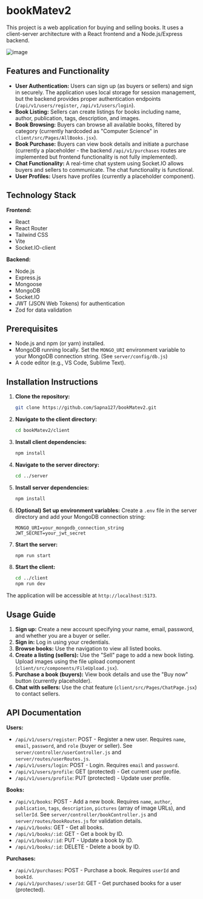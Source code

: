 # bookMatev2

This project is a web application for buying and selling books.  It uses a client-server architecture with a React frontend and a Node.js/Express backend.

![image](https://github.com/user-attachments/assets/cfa76152-f0d8-4961-a311-a1a9c456dba8)


## Features and Functionality

* **User Authentication:** Users can sign up (as buyers or sellers) and sign in securely.  The application uses local storage for session management, but the backend provides proper authentication endpoints (`/api/v1/users/register`, `/api/v1/users/login`).
* **Book Listing:** Sellers can create listings for books including name, author, publication, tags, description, and images.
* **Book Browsing:** Buyers can browse all available books, filtered by category (currently hardcoded as "Computer Science" in `client/src/Pages/AllBooks.jsx`).
* **Book Purchase:**  Buyers can view book details and initiate a purchase (currently a placeholder - the backend `/api/v1/purchases` routes are implemented but frontend functionality is not fully implemented).
* **Chat Functionality:** A real-time chat system using Socket.IO allows buyers and sellers to communicate.  The chat functionality is functional.
* **User Profiles:**  Users have profiles (currently a placeholder component).


## Technology Stack

**Frontend:**

* React
* React Router
* Tailwind CSS
* Vite
* Socket.IO-client


**Backend:**

* Node.js
* Express.js
* Mongoose
* MongoDB
* Socket.IO
* JWT (JSON Web Tokens) for authentication
* Zod for data validation


## Prerequisites

* Node.js and npm (or yarn) installed.
* MongoDB running locally.  Set the `MONGO_URI` environment variable to your MongoDB connection string.  (See `server/config/db.js`)
* A code editor (e.g., VS Code, Sublime Text).


## Installation Instructions

1. **Clone the repository:**
   ```bash
   git clone https://github.com/Sapna127/bookMatev2.git
   ```

2. **Navigate to the client directory:**
   ```bash
   cd bookMatev2/client
   ```

3. **Install client dependencies:**
   ```bash
   npm install
   ```

4. **Navigate to the server directory:**
   ```bash
   cd ../server
   ```

5. **Install server dependencies:**
   ```bash
   npm install
   ```

6. **(Optional) Set up environment variables:** Create a `.env` file in the server directory and add your MongoDB connection string:
   ```
   MONGO_URI=your_mongodb_connection_string
   JWT_SECRET=your_jwt_secret
   ```

7. **Start the server:**
   ```bash
   npm run start
   ```

8. **Start the client:**
   ```bash
   cd ../client
   npm run dev
   ```

The application will be accessible at `http://localhost:5173`.


## Usage Guide

1. **Sign up:** Create a new account specifying your name, email, password, and whether you are a buyer or seller.
2. **Sign in:** Log in using your credentials.
3. **Browse books:** Use the navigation to view all listed books.
4. **Create a listing (sellers):**  Use the "Sell" page to add a new book listing.  Upload images using the file upload component (`client/src/components/FileUpload.jsx`).
5. **Purchase a book (buyers):** View book details and use the "Buy now" button (currently placeholder).
6. **Chat with sellers:** Use the chat feature (`client/src/Pages/ChatPage.jsx`) to contact sellers.


## API Documentation

**Users:**

* `/api/v1/users/register`: POST - Register a new user.  Requires `name`, `email`, `password`, and `role` (buyer or seller).  See `server/controller/userController.js` and `server/routes/userRoutes.js`.
* `/api/v1/users/login`: POST - Login.  Requires `email` and `password`.
* `/api/v1/users/profile`: GET (protected) - Get current user profile.
* `/api/v1/users/profile`: PUT (protected) - Update user profile.


**Books:**

* `/api/v1/books`: POST - Add a new book. Requires `name`, `author`, `publication`, `tags`, `description`, `pictures` (array of image URLs), and `sellerId`.  See `server/controller/bookController.js` and `server/routes/bookRoutes.js` for validation details.
* `/api/v1/books`: GET - Get all books.
* `/api/v1/books/:id`: GET - Get a book by ID.
* `/api/v1/books/:id`: PUT - Update a book by ID.
* `/api/v1/books/:id`: DELETE - Delete a book by ID.


**Purchases:**

* `/api/v1/purchases`: POST - Purchase a book. Requires `userId` and `bookId`.
* `/api/v1/purchases/:userId`: GET - Get purchased books for a user (protected).



